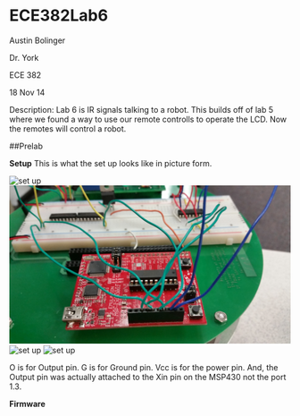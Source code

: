 ECE382Lab6
==========
Austin Bolinger

Dr. York

ECE 382

18 Nov 14


Description: Lab 6 is IR signals talking to a robot. This builds off of lab 5 where we found a way to use our remote controlls to operate the LCD. Now the remotes will control a robot.


##Prelab

**Setup**
This is what the set up looks like in picture form.

![set up]( https://github.com/Austinbolinger/ECE382Lab6/blob/master/Setup1.JPG?raw=true "Set Up" )
![set up]( https://github.com/Austinbolinger/ECE382Lab6/blob/master/Setup2.JPG?raw=true "Set Up" )
![set up]( https://github.com/Austinbolinger/ECE382Lab6/blob/master/Setup3.JPG?raw=true "Set Up" )
![set up]( https://github.com/Austinbolinger/ECE382Lab6/blob/master/Setup4.JPG?raw=true "Set Up" )

O is for Output pin. G is for Ground pin. Vcc is for the power pin. And, the Output pin was actually attached to the Xin pin on the MSP430 not the port 1.3.

**Firmware**
